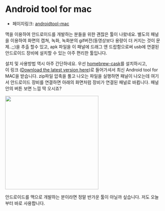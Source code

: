 # Android tool for mac
- 페이지링크: [androidtool-mac](https://github.com/mortenjust/androidtool-mac)

맥을 이용하여 안드로이드를 개발하는 분들을 위한 괜찮은 툴이 나왔네요. 
별도의 패널을 이용하여 화면의 캡쳐, 녹화, 녹화분의 gif버전(동영상보다 용량이 더 커지는 것이 문제..;;)을 추출 할수 있고,  apk 파일을 이 패널에 드래그 앤 드랍함으로써 usb에 연결된 안드로이드 장비에 설치할 수 있는 아주 편리한 툴입니다. 

설치 및 사용방법 역시 아주 간단하네요.
우선 [homebrew-cask](http://caskroom.io/)를 설치하시고,  
이 링크 ([Download the latest version here](https://github.com/mortenjust/androidtool-mac/releases/))로 들어가셔서 최신 Android tool for MAC을 받습니다. zip파일 압축을 풀고 나오는 파일을 실행하면 패널이 나오는데 여기서 안드로이드 장비를 연결하면 아래의 화면처럼 장비가 연결된 패널로 바뀝니다. 패널안의 버튼 보면 느낌 딱 오시죠?

<img src="https://raw.githubusercontent.com/mortenjust/androidtool-mac/master/Demos/plugging%20in.gif" width=300>

안드로이드를 맥으로 개발하는 분이라면 정말 반가운 툴이 아닐까 싶습니다. 저도 오늘부터 바로 사용합니다.
